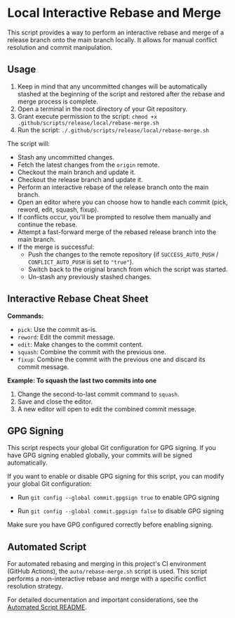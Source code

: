 # Local Interactive Rebase and Merge

This script provides a way to perform an interactive rebase and merge of a release branch onto the main branch locally.
It allows for manual conflict resolution and commit manipulation.

## Usage

1. Keep in mind that any uncommitted changes will be automatically stashed at the beginning of the script and restored after the rebase and merge process is complete.
2. Open a terminal in the root directory of your Git repository.
3. Grant execute permission to the script: `chmod +x .github/scripts/release/local/rebase-merge.sh`
4. Run the script: `./.github/scripts/release/local/rebase-merge.sh`

The script will:

* Stash any uncommitted changes.
* Fetch the latest changes from the `origin` remote.
* Checkout the main branch and update it.
* Checkout the release branch and update it.
* Perform an interactive rebase of the release branch onto the main branch.
* Open an editor where you can choose how to handle each commit (pick, reword, edit, squash, fixup).
* If conflicts occur, you'll be prompted to resolve them manually and continue the rebase.
* Attempt a fast-forward merge of the rebased release branch into the main branch.
* If the merge is successful:
    * Push the changes to the remote repository (if `SUCCESS_AUTO_PUSH` / `CONFLICT_AUTO_PUSH` is set to `"true"`).
    * Switch back to the original branch from which the script was started.
    * Un-stash any previously stashed changes.

## Interactive Rebase Cheat Sheet

**Commands:**

* `pick`: Use the commit as-is.
* `reword`: Edit the commit message.
* `edit`: Make changes to the commit content.
* `squash`: Combine the commit with the previous one.
* `fixup`: Combine the commit with the previous one and discard its commit message.

**Example: To squash the last two commits into one**

1. Change the second-to-last commit command to `squash`.
2. Save and close the editor.
3. A new editor will open to edit the combined commit message.

## GPG Signing

This script respects your global Git configuration for GPG signing. If you have GPG signing enabled globally, your commits will be signed automatically.

If you want to enable or disable GPG signing for this script, you can modify your global Git configuration:

* Run `git config --global commit.gpgsign true` to enable GPG signing

* Run `git config --global commit.gpgsign false` to disable GPG signing

Make sure you have GPG configured correctly before enabling signing.

## Automated Script

For automated rebasing and merging in this project's CI environment (GitHub Actions), the `auto/rebase-merge.sh` script is used.
This script performs a non-interactive rebase and merge with a specific conflict resolution strategy.

For detailed documentation and important considerations, see the [Automated Script README](../auto/README.md).
